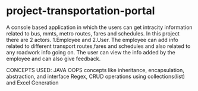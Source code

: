 # project-transportation-portal
A console based application in which the users can get intracity information related to bus, mmts, metro routes, fares and schedules.
In this project there are 2 actors. 1.Employee and 2.User.
The employee can add info related to different transport routes,fares and schedules and also related to any roadwork info going on.
The user can view the info added by the employee and can also give feedback.

CONCEPTS USED:
JAVA OOPS concepts like inheritance, encapsulation, abstraction, and interface
Regex, CRUD operations using collections(list) and Excel Generation
